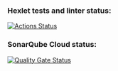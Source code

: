 ### Hexlet tests and linter status:

[![Actions Status](https://github.com/la-moche/frontend-project-44/actions/workflows/hexlet-check.yml/badge.svg)](https://github.com/la-moche/frontend-project-44/actions)

### SonarQube Cloud status:

[![Quality Gate Status](https://sonarcloud.io/api/project_badges/measure?project=la-moche_frontend-project-44&metric=alert_status)](https://sonarcloud.io/summary/new_code?id=la-moche_frontend-project-44)
